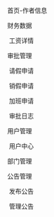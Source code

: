 首页-作者信息





财务数据

​	工资详情





审批管理

​	请假申请

​	销假申请

​	加班申请

​	审批日志





用户管理

​	用户中心





部门管理





公告管理

​	发布公告

​	管理公告













